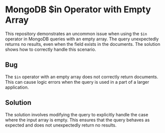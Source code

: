 # MongoDB $in Operator with Empty Array

This repository demonstrates an uncommon issue when using the `$in` operator in MongoDB queries with an empty array.  The query unexpectedly returns no results, even when the field exists in the documents. The solution shows how to correctly handle this scenario.

## Bug
The `$in` operator with an empty array does not correctly return documents.  This can cause logic errors when the query is used in a part of a larger application.

## Solution
The solution involves modifying the query to explicitly handle the case where the input array is empty.  This ensures that the query behaves as expected and does not unexpectedly return no results.